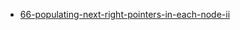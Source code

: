 - [66-populating-next-right-pointers-in-each-node-ii](https://leetcode.com/problems/populating-next-right-pointers-in-each-node-ii/)